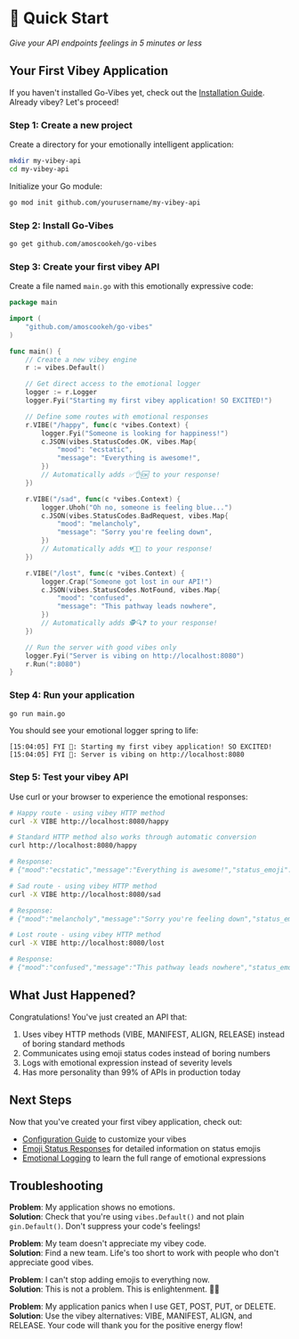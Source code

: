 # 🚀 Quick Start

*Give your API endpoints feelings in 5 minutes or less*

## Your First Vibey Application

If you haven't installed Go-Vibes yet, check out the [Installation Guide](installation.md). Already vibey? Let's proceed!

### Step 1: Create a new project

Create a directory for your emotionally intelligent application:

```bash
mkdir my-vibey-api
cd my-vibey-api
```

Initialize your Go module:

```bash
go mod init github.com/yourusername/my-vibey-api
```

### Step 2: Install Go-Vibes

```bash
go get github.com/amoscookeh/go-vibes
```

### Step 3: Create your first vibey API

Create a file named `main.go` with this emotionally expressive code:

```go
package main

import (
	"github.com/amoscookeh/go-vibes"
)

func main() {
	// Create a new vibey engine
	r := vibes.Default()

	// Get direct access to the emotional logger
	logger := r.Logger
	logger.Fyi("Starting my first vibey application! SO EXCITED!")

	// Define some routes with emotional responses
	r.VIBE("/happy", func(c *vibes.Context) {
		logger.Fyi("Someone is looking for happiness!")
		c.JSON(vibes.StatusCodes.OK, vibes.Map{
			"mood": "ecstatic",
			"message": "Everything is awesome!",
		})
		// Automatically adds ✅👌🆗 to your response!
	})

	r.VIBE("/sad", func(c *vibes.Context) {
		logger.Uhoh("Oh no, someone is feeling blue...")
		c.JSON(vibes.StatusCodes.BadRequest, vibes.Map{
			"mood": "melancholy",
			"message": "Sorry you're feeling down",
		})
		// Automatically adds 💔👿😭 to your response!
	})

	r.VIBE("/lost", func(c *vibes.Context) {
		logger.Crap("Someone got lost in our API!")
		c.JSON(vibes.StatusCodes.NotFound, vibes.Map{
			"mood": "confused",
			"message": "This pathway leads nowhere",
		})
		// Automatically adds 🕵️🔍❓ to your response!
	})

	// Run the server with good vibes only
	logger.Fyi("Server is vibing on http://localhost:8080")
	r.Run(":8080")
}
```

### Step 4: Run your application

```bash
go run main.go
```

You should see your emotional logger spring to life:

```
[15:04:05] FYI 💁: Starting my first vibey application! SO EXCITED!
[15:04:05] FYI 💁: Server is vibing on http://localhost:8080
```

### Step 5: Test your vibey API

Use curl or your browser to experience the emotional responses:

```bash
# Happy route - using vibey HTTP method
curl -X VIBE http://localhost:8080/happy

# Standard HTTP method also works through automatic conversion
curl http://localhost:8080/happy

# Response:
# {"mood":"ecstatic","message":"Everything is awesome!","status_emoji":"✅👌🆗"}
```

```bash
# Sad route - using vibey HTTP method
curl -X VIBE http://localhost:8080/sad

# Response:
# {"mood":"melancholy","message":"Sorry you're feeling down","status_emoji":"💔👿😭"}
```

```bash
# Lost route - using vibey HTTP method
curl -X VIBE http://localhost:8080/lost

# Response:
# {"mood":"confused","message":"This pathway leads nowhere","status_emoji":"🕵️🔍❓"}
```

## What Just Happened?

Congratulations! You've just created an API that:

1. Uses vibey HTTP methods (VIBE, MANIFEST, ALIGN, RELEASE) instead of boring standard methods
2. Communicates using emoji status codes instead of boring numbers
3. Logs with emotional expression instead of severity levels
4. Has more personality than 99% of APIs in production today

## Next Steps

Now that you've created your first vibey application, check out:

- [Configuration Guide](configuration.md) to customize your vibes
- [Emoji Status Responses](../guides/emoji-status.md) for detailed information on status emojis
- [Emotional Logging](../guides/emotional-logging.md) to learn the full range of emotional expressions

## Troubleshooting

**Problem**: My application shows no emotions.  
**Solution**: Check that you're using `vibes.Default()` and not plain `gin.Default()`. Don't suppress your code's feelings!

**Problem**: My team doesn't appreciate my vibey code.  
**Solution**: Find a new team. Life's too short to work with people who don't appreciate good vibes.

**Problem**: I can't stop adding emojis to everything now.  
**Solution**: This is not a problem. This is enlightenment. 🧘‍♂️ 

**Problem**: My application panics when I use GET, POST, PUT, or DELETE.  
**Solution**: Use the vibey alternatives: VIBE, MANIFEST, ALIGN, and RELEASE. Your code will thank you for the positive energy flow!